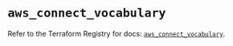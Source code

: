 # `aws_connect_vocabulary`

Refer to the Terraform Registry for docs: [`aws_connect_vocabulary`](https://registry.terraform.io/providers/hashicorp/aws/5.48.0/docs/resources/connect_vocabulary).
